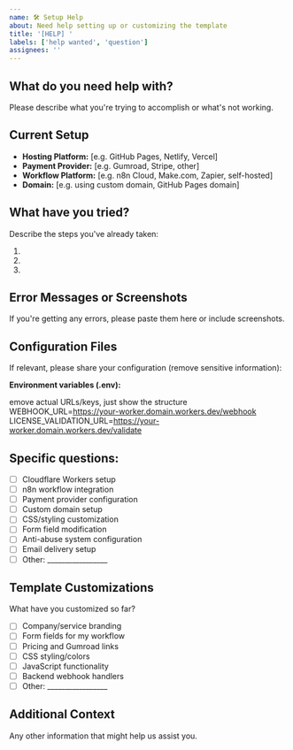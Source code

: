 ```yaml
---
name: 🛠️ Setup Help
about: Need help setting up or customizing the template
title: '[HELP] '
labels: ['help wanted', 'question']
assignees: ''
---
```


## What do you need help with?
Please describe what you're trying to accomplish or what's not working.

## Current Setup
- **Hosting Platform:** [e.g. GitHub Pages, Netlify, Vercel]
- **Payment Provider:** [e.g. Gumroad, Stripe, other]
- **Workflow Platform:** [e.g. n8n Cloud, Make.com, Zapier, self-hosted]
- **Domain:** [e.g. using custom domain, GitHub Pages domain]

## What have you tried?
Describe the steps you've already taken:

1. 
2. 
3. 

## Error Messages or Screenshots
If you're getting any errors, please paste them here or include screenshots.


## Configuration Files
If relevant, please share your configuration (remove sensitive information):

**Environment variables (.env):**

emove actual URLs/keys, just show the structure
WEBHOOK_URL=https://your-worker.domain.workers.dev/webhook
LICENSE_VALIDATION_URL=https://your-worker.domain.workers.dev/validate


## Specific questions:
- [ ] Cloudflare Workers setup
- [ ] n8n workflow integration
- [ ] Payment provider configuration
- [ ] Custom domain setup
- [ ] CSS/styling customization
- [ ] Form field modification
- [ ] Anti-abuse system configuration
- [ ] Email delivery setup
- [ ] Other: _________________

## Template Customizations
What have you customized so far?
- [ ] Company/service branding
- [ ] Form fields for my workflow
- [ ] Pricing and Gumroad links
- [ ] CSS styling/colors
- [ ] JavaScript functionality
- [ ] Backend webhook handlers
- [ ] Other: _________________

## Additional Context
Any other information that might help us assist you.

